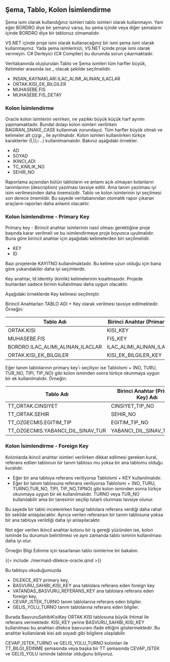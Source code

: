 ## Şema, Tablo, Kolon İsimlendirme

Şema ismi olarak kullandığınız isimleri tablo isimleri olarak kullanmayın.
Yani eğer BORDRO diye bir şemanız varsa, bu şema içinde veya diğer şemaların içinde BORDRO diye bir tablonuz olmamalıdır.

VS.NET içinde proje ismi olarak kullanacağınız bir ismi şema ismi olarak kullanmayınız.
Yada şema isimlerinizi, VS.NET içinde proje ismi olarak vermeyin.
C# Derleyici (C# Compiler)  bu durumda sorun çıkarmaktadır.

Veritabanında oluşturulan Tablo ve Şema isimleri tüm harfler büyük, Kelimeler arasında ise _ olacak şekilde seçilmelidir.

- INSAN_KAYNAKLARI.ILAC_ALIMI_ALINAN_ILACLAR
- ORTAK.KISI_EK_BILGILER
- MUHASEBE.FIS
- MUHASEBE.FIS_DETAY

### Kolon İsimlendirme

Oracle kolon isimlerini verirken, ne yazıkkı büyük küçük harf ayrımı yapmamaktadır.
Bundal dolayı kolon isimleri verilirken BAGIRAN_SNAKE_CASE kullanmak zorundayız.
Tüm harfler büyük olmalı ve kelimeler alt çizgi _ ile ayrılmalıdır.
Kolon isimleri kullanılırken türkçe karakterler (İ,Ü,ı ..) kullanılmamalıdır.
Bakınız aşağıdaki örnekler.

- AD
- SOYAD
- IKINCI_ADI
- TC_KIMLIK_NO
- SEHIR_NO

Raporlama açısından bütün tabloların ve anlamı açık olmayan kolanların tanımlarının (description) yazılması tavsiye edilir.
Ama tanım yazılması iyi isim verilmesinden daha önemsizdir.
Tablo ve kolon isimlerinin iyi seçilmesi son derece önemlidir.
Bu sayede veritabanından otomatik rapor çıkaran araçların raporları daha anlamlı olacaktır.

### Kolon İsimlendirme - Primary Key

Primary key - Birincil anahtar isimlerinin nasıl olması gerektiğine proje başında karar verilmeli ve bu isimlendirmeye proje boyunca uyulmalıdır.
Buna göre birincil anahtar için aşağıdaki kelimelerden biri seçilmelidir.

- KEY
- ID

Bazı projelerde KAYITNO kullanılmaktadır.
Bu kelime uzun olduğu için bana göre yukarıdakiler daha iyi seçimlerdir.

Key anahtar, Id Identity (kimlik) kelimelerinin kısaltmasıdır.
Projede bunlardan sadece birinin kullanılması daha uygun olacaktır.

Aşağıdaki örneklerde Key kelimesi seçilmiştir.

Birincil Anahtarları TABLO ADI + Key olarak verilmesi tavsiye edilmektedir.
Örneğin:

| Tablo Adı           | Birinci Anahtar (Primary Key) Adı |
|---------------------|-----------------------------------|
| ORTAK.KISI           | KISI_KEY                           |
| MUHASEBE.FIS         | FIS_KEY					|
| BORDRO.ILAC_ALIMI_ALINAN_ILACLAR | ILAC_ALIMI_ALINAN_ILACLAR_KEY |
| ORTAK.KISI_EK_BILGILER | KISI_EK_BILGILER_KEY |


Eğer tanım tablolarının primary key'ı seçiliyor ise TabloIsmi + (NO, TURU, TUR_NO, TIPI, TIP_NO) gibi kolon isminden sonra türkçe okunmaya uygun bir ek kullanılmalıdır. Örneğin:


| Tablo Adı           | Birinci Anahtar (Primary Key) Adı |
|---------------------|-----------------------------------|
| TT_ORTAK.CINSIYET   | CINSIYET_TIP_NO                           |
| TT_ORTAK.SEHIR        | SEHIR_NO|
| TT_OZGECMIS.EGITIM_TIP | EGITIM_TIP_NO |
| TT_OZGECMIS.YABANCI_DIL_SINAV_TUR | YABANCI_DIL_SINAV_TUR_NO |

### Kolon İsimlendirme - Foreign Key

Kolonlarda ikincil anahtar isimleri verilirken dikkat edilmesi gereken kural,
referans edilen tablonun bir tanım tablosu mu yoksa bir ana tablomu olduğu kuralıdır.

- Eğer bir ana tabloya referans veriliyorsa TabloIsmi + KEY kullanılmalıdır.
- Eğer bir tanım tablosuna referans veriliyorsa TabloIsmi + (NO, TURU, TURNO,TUR_NO, TIPI, TIP_NO,TIPNO) gibi kolon isminden sonra türkçe okunmaya uygun bir ek kullanılmalıdır.
TURNO veya TUR_NO kullanılabilir ama bir tanesinin seçilip tutarlı olunması tavsiye olunur.

Bu sayede bir tablo incelenirken hangi tablolara referans verdiği daha rahat bir
sekilde anlaşılacaktır.
Ayrıca verilen referansın bir tanım tablosuna yoksa bir ana tabloya verildiği
daha iyi anlaşılacaktır.

Not eğer verilen ikincil anahtar kolonu bir iş gereği yüzünden ise, kolon isminde bu durumun belirtilmesi ve aynı zamanda tablo isminin kullanılması daha iyi olur.

Örneğin Bilgi Edinme için tasarlanan tablo isimlerine bir bakalım.

{{< include ./mermaid-dilekce-oracle.qmd >}}


Bu tabloyu okuduğumuzda 

- DILEKCE_KEY primary key, 
- BASVURU_SAHIBI_KISI_KEY ana tablolara referans eden foreign key
-  VATANDAS_BASVURU_REFERANS_KEY ana tablolara referans eden foreign key,
-  CEVAP_ISTEK_TURNO tanım tablolarına referans eden bilgiler. 
-  GELIS_YOLU_TURNO tanım tablolarına referans eden bilgiler.

Burada BasvuruSahibiKisiKey ORTAK.KISI tablosuna büyük ihtimal ile referans vermektedir.
KISI_KEY yerine BASVURU_SAHIBI_KISI_KEY kullanılması bu anahtarı dilekce basvuranı ifade ettiğini göstermektedir. 
Bu anahtar kullanılarak kisi adı soyadı gibi bilgilere ulaşılabilir.

CEVAP_ISTEK_TURNO ve GELIS_YOLU_TURNO kolonları ile TT_BILGI_EDINME şemasında veya başka bir TT şemasında CEVAP_ISTEK ve GELIS_YOLU isminde tablolar olduğunu biliyoruz.
